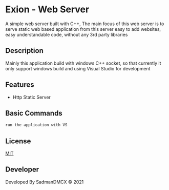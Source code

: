 # Exion - Web Server

A simple web server built with C++, The main focus of this web server is to serve static web based application from this server easy to add websites, easy understandable code, without any 3rd party libraries

## Description

Mainly this application build with windows C++ socket, so that currently it only support windows build and using Visual Studio for development

## Features

* Http Static Server

## Basic Commands

```C++
run the application with VS
```

## License

[MIT](https://choosealicense.com/licenses/mit/)

## Developer

Developed By SadmanDMCX &copy; 2021
